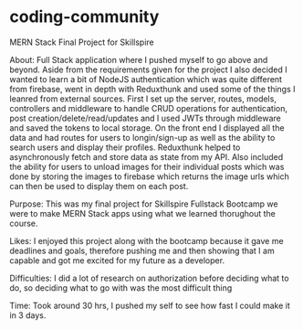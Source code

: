 # coding-community
 MERN Stack Final Project for Skillspire

About:  Full Stack application where I pushed myself to go above and beyond. Aside from the requirements given for the project I also decided I wanted to learn a bit of NodeJS authentication which was quite different from firebase, went in depth with Reduxthunk and used some of the things I leanred from external sources. First I set up the server, routes, models, controllers and middleware to handle CRUD operations for authentication, post creation/delete/read/updates and I used JWTs through middleware and saved the tokens to local storage. On the front end I displayed all the data and had routes for users to longin/sign-up as well as the ability to search users and display their profiles. Reduxthunk helped to asynchronously fetch and store data as state from my API. Also included the ability for users to unload images for their individual posts which was done by storing the images to firebase which returns the image urls which can then be used to display them on each post.

Purpose:  This was my final project for Skillspire Fullstack Bootcamp we were to make MERN Stack apps using what we learned thorughout the course.

Likes:  I enjoyed this project along with the bootcamp because it gave me deadlines and goals, therefore pushing me and then showing that I am capable and got me excited for my future as a developer.

Difficulties:  I did a lot of research on authorization before deciding what to do, so deciding what to go with was the most difficult thing

Time:  Took around 30 hrs, I pushed my self to see how fast I could make it in 3 days.
